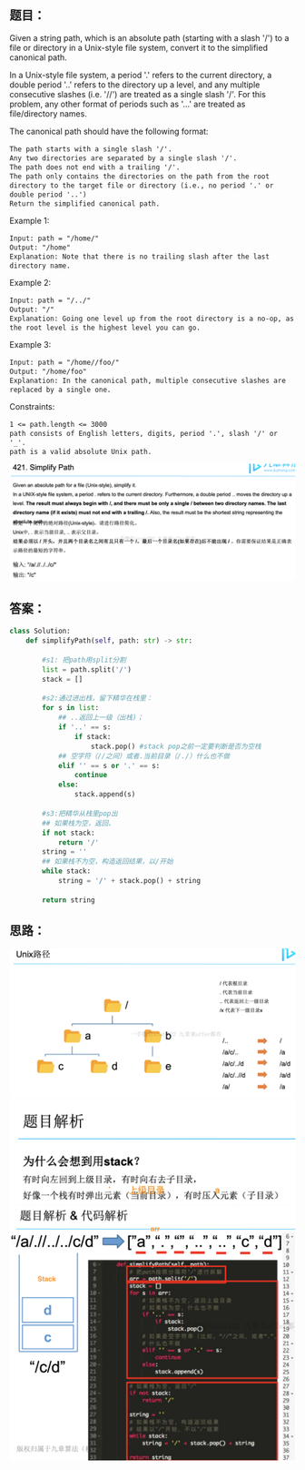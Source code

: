 ## 题目：
Given a string path, which is an absolute path (starting with a slash '/') to a file or directory in a Unix-style file system, convert it to the simplified canonical path.

In a Unix-style file system, a period '.' refers to the current directory, a double period '..' refers to the directory up a level, 
and any multiple consecutive slashes (i.e. '//') are treated as a single slash '/'. For this problem, any other format of periods such as '...' are treated as file/directory names.

The canonical path should have the following format:
```
The path starts with a single slash '/'.
Any two directories are separated by a single slash '/'.
The path does not end with a trailing '/'.
The path only contains the directories on the path from the root directory to the target file or directory (i.e., no period '.' or double period '..')
Return the simplified canonical path.
```
 
Example 1:
```
Input: path = "/home/"
Output: "/home"
Explanation: Note that there is no trailing slash after the last directory name.
```

Example 2:
```
Input: path = "/../"
Output: "/"
Explanation: Going one level up from the root directory is a no-op, as the root level is the highest level you can go.
```
Example 3:
```
Input: path = "/home//foo/"
Output: "/home/foo"
Explanation: In the canonical path, multiple consecutive slashes are replaced by a single one.
```

Constraints:
```
1 <= path.length <= 3000
path consists of English letters, digits, period '.', slash '/' or '_'.
path is a valid absolute Unix path.
```
![a](https://github.com/SSRRBB/Leetcode/blob/main/Images/206.png)

## 答案：
```python
class Solution:
    def simplifyPath(self, path: str) -> str:
        
        #s1: 把path用split分割 
        list = path.split('/')
        stack = []
        
        #s2:通过进出栈，留下精华在栈里：
        for s in list:
            ## ..返回上一级（出栈)；
            if '..' == s:
                if stack:
                    stack.pop() #stack pop之前一定要判断是否为空栈
            ## 空字符（//之间）或者.当前目录（/./）什么也不做      
            elif '' == s or '.' == s:
                continue
            else:
                stack.append(s)
                
        #s3:把精华从栈里pop出
        ## 如果栈为空，返回、
        if not stack:
            return '/'
        string = ''
        ## 如果栈不为空，构造返回结果，以/开始
        while stack:
            string = '/' + stack.pop() + string
        
        return string    
```
## 思路：

![a](https://github.com/SSRRBB/Leetcode/blob/main/Images/207.png)
![a](https://github.com/SSRRBB/Leetcode/blob/main/Images/208.png)
![a](https://github.com/SSRRBB/Leetcode/blob/main/Images/209.png)
